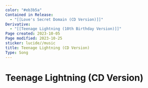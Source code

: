 ```yaml
---
color: "#eb3b5a"
Contained in Release:
  - "[[Love's Secret Domain (CD Version)]]"
Derivative:
  - "[[Teenage Lightning (10th Birthday Version)]]"
Page created: 2023-10-05
Page modified: 2023-10-25
sticker: lucide//music
title: Teenage Lightning (CD Version)
Type: Song
---
```


# Teenage Lightning (CD Version)

